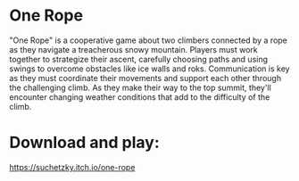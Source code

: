 # One Rope

"One Rope" is a cooperative game about two climbers connected by a rope as they navigate a treacherous snowy mountain.
Players must work together to strategize their ascent, carefully choosing paths and using swings to overcome obstacles like ice walls and roks.
Communication is key as they must coordinate their movements and support each other through the challenging climb. As they make their way to the top summit, they'll encounter changing weather conditions that add to the difficulty of the climb.


# Download and play:
https://suchetzky.itch.io/one-rope

